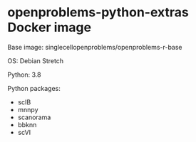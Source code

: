 # openproblems-python-extras Docker image

Base image: singlecellopenproblems/openproblems-r-base

OS: Debian Stretch

Python: 3.8

Python packages:

* scIB
* mnnpy
* scanorama
* bbknn
* scVI
